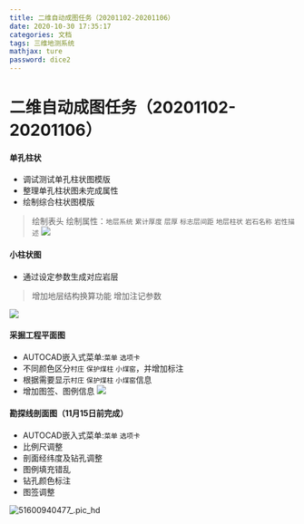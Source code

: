 ```yaml
---
title: 二维自动成图任务（20201102-20201106）
date: 2020-10-30 17:35:17
categories: 文档
tags: 三维地测系统
mathjax: ture
password: dice2
---
```


# 二维自动成图任务（20201102-20201106）

#### 单孔柱状
* 调试测试单孔柱状图模版
* 整理单孔柱状图未完成属性
* 绘制综合柱状图模版

> 绘制表头
> 绘制属性：`地层系统` `累计厚度` `层厚` `标志层间距` `地层柱状` `岩石名称` `岩性描述`
> ![](15995538118501.jpg)
 
#### 小柱状图
* 通过设定参数生成对应岩层
> 增加地层结构换算功能
> 增加注记参数

![](15955856599713.jpg)


#### 采掘工程平面图

* AUTOCAD嵌入式菜单:`菜单` `选项卡`
* 不同颜色区分`村庄` `保护煤柱` `小煤窑`，并增加标注
* 根据需要显示`村庄` `保护煤柱` `小煤窑`信息
* 增加图签、图例信息
![](16040500416354.jpg)


#### 勘探线剖面图（11月15日前完成）

* AUTOCAD嵌入式菜单:`菜单` `选项卡`
*  比例尺调整
*  剖面经纬度及钻孔调整
*  图例填充错乱
*  钻孔颜色标注
*  图签调整

![51600940477_.pic_hd](51600940477_.pic_hd.jpg)